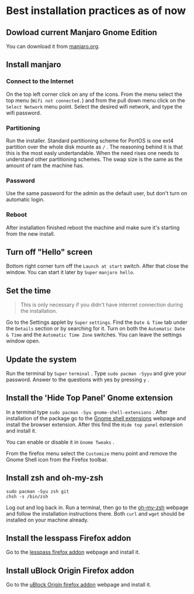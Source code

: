 # Best installation practices as of now


## Dowload current Manjaro Gnome Edition

You can download it from [manjaro.org](https://manjaro.org/get-manjaro/).


## Install manjaro

### Connect to the Internet

On the top left corner click on any of the icons. From the menu select the top menu (`Wifi not connected.`) and from the pull down menu click on the `Select Network` menu point. Select the desired wifi network, and type the wifi password.

### Partitioning

Run the installer. Standard partitioning scheme for PortOS is one ext4 partition over the whole disk mounte as `/` . The reasoning behind it is that this is the most easly undertandable. When the need rises one needs to understand other partitioning schemes. The swap size is the same as the amount of ram the machine has.

### Password

Use the same password for the admin as the default user, but don't turn on automatic login.

### Reboot

After installation finished reboot the machine and make sure it's starting from the new install.


## Turn off "Hello" screen

Bottom right corner turn off the `Launch at start` switch. After that close the window. You can start it later by `Super` `manjaro hello`.


## Set the time

> This is only necessary if you didn't have internet connection during the installation.

Go to the Settings applet by `Super` `settings`. Find the `Date & Time` tab under the `Details` section or by searching for it. Turn on both the `Automatic Date & Time` and the `Automatic Time Zone` switches. You can leave the settings window open.


## Update the system

Run the terminal by `Super` `terminal` . Type `sudo pacman -Syyu` and give your password. Answer to the questions with yes by pressing `y` .


## Install the 'Hide Top Panel' Gnome extension

In a terminal type `sudo pacman -Syu gnome-shell-extensions` . After installation of the package go to the [Gnome shell extensions](https://extensions.gnome.org/) webpage and install the browser extension. After this find the `Hide top panel` extension and install it.

You can enable or disable it in `Gnome Tweaks` .

From the firefox menu select the `Customize` menu point and remove the Gnome Shell icon from the Firefox toolbar.


## Install zsh and oh-my-zsh

    sudo pacman -Syu zsh git
    chsh -s /bin/zsh

Log out and log back in. Run a terminal, then go to the [oh-my-zsh](https://github.com/robbyrussell/oh-my-zsh) webpage and follow the installation instructions there. Both `curl` and `wget` should be installed on your machine already.


## Install the lesspass Firefox addon

Go to the [lesspass firefox addon](https://github.com/robbyrussell/oh-my-zsh) webpage and install it.


## Install uBlock Origin Firefox addon

Go to the [uBlock Origin firefox addon](https://github.com/robbyrussell/oh-my-zsh) webpage and install it.
